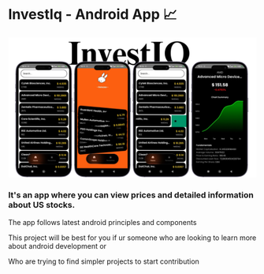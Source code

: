 # InvestIq - Android App 📈

![App Screenshot](https://github.com/shalenMathew/InvestIq-AndroidApp/blob/master/images/banner.png)

### It's an app where you can view prices and detailed information about US stocks.

The app follows latest android principles and components

This project will be best for you if ur someone who are looking to learn more about android development or

Who are trying to find simpler projects to start contribution
